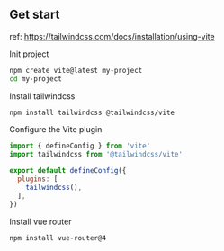 



## Get start

ref: https://tailwindcss.com/docs/installation/using-vite

Init project
``` sh
npm create vite@latest my-project
cd my-project
```

Install tailwindcss
``` sh
npm install tailwindcss @tailwindcss/vite
```

Configure the Vite plugin
``` js
import { defineConfig } from 'vite'
import tailwindcss from '@tailwindcss/vite'

export default defineConfig({
  plugins: [
    tailwindcss(),
  ],
})
```

Install vue router
``` sh
npm install vue-router@4
```
